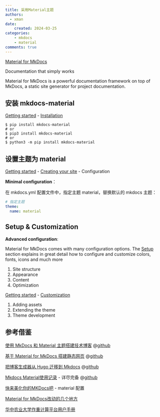 ```yaml
---
title: 采用Material主题
authors:
  - xman
date:
    created: 2024-03-25
categories:
    - mkdocs
    - material
comments: true
---
```


[Material for MkDocs](https://squidfunk.github.io/mkdocs-material/)

Documentation that simply works

Material for MkDocs is a powerful documentation framework on top of MkDocs, a static site generator for project documentation.

<!-- more -->

## 安装 mkdocs-material

[Getting started](https://squidfunk.github.io/mkdocs-material/getting-started/) - [Installation](https://squidfunk.github.io/mkdocs-material/getting-started/)

```Shell
$ pip install mkdocs-material
# or 
$ pip3 install mkdocs-material
# or 
$ python3 -m pip install mkdocs-material
```

## 设置主题为 material

[Getting started](https://squidfunk.github.io/mkdocs-material/getting-started/) - [Creating your site](https://squidfunk.github.io/mkdocs-material/creating-your-site/) - Configuration

**Minimal configuration**：

在 mkdocs.yml 配置文件中，指定主题 material，替换默认的 mkdocs 主题：

```YAML
# 指定主题
theme:
  name: material

```

## Setup & Customization

**Advanced configuration**: 

Material for MkDocs comes with many configuration options. The [Setup](https://squidfunk.github.io/mkdocs-material/setup/) section explains in great detail how to configure and customize colors, fonts, icons and much more

1. Site structure
2. Appearance
3. Content
4. Optimization

[Getting started](https://squidfunk.github.io/mkdocs-material/getting-started/) - [Customization](https://squidfunk.github.io/mkdocs-material/customization/)

1. Adding assets
2. Extending the theme
3. Theme development

## 参考借鉴

[使用 MkDocs 和 Material 主题搭建技术博客](http://www.cuishuaiwen.com:8000/zh/PROJECT/TECH-BLOG/mkdocs_and_material/) @[github](https://github.com/Shuaiwen-Cui/Infinity/)

[基于 Material for MkDocs 搭建静态网页](https://derrors.github.io/) @[github](https://github.com/Derrors/Derrors.github.io)

[把博客生成器从 Hugo 迁移到 Mkdocs](https://jia.je/meta/2023/07/15/migrate-from-hugo-to-mkdocs/) @[github](https://github.com/jiegec/blog-source/)

[Mkdocs Material使用记录](https://shafish.cn/blog/mkdocs/) - 详尽完备 @[github](https://github.com/tffats/shafish_blog)

[快来美化你的MKDocs吧](https://juejin.cn/post/7066641709198737416#heading-5) - material 配置

[Material for MkDocs改动的几个地方](https://zimohan.com/it/materialmkdocs.html)

[华中农业大学作重计算平台用户手册](http://hpc.ncpgr.cn/)